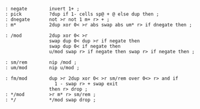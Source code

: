     : negate        invert 1+ ;
    : pick          ?dup if 1- cells sp@ + @ else dup then ;
    : dnegate       not >r not 1 m+ r> + ;
    : m*            2dup xor 0< >r abs swap abs um* r> if dnegate then ;

    : /mod          2dup xor 0< >r
                    swap dup 0< dup >r if negate then
                    swap dup 0< if negate then
                    u/mod swap r> if negate then swap r> if negate then ;

    : sm/rem        nip /mod ;
    : um/mod        nip u/mod ;

    : fm/mod        dup >r 2dup xor 0< >r sm/rem over 0<> r> and if
                      1 - swap r> + swap exit
                    then r> drop ;
    : */mod         >r m* r> sm/rem ;
    : */            */mod swap drop ;
